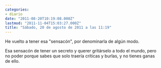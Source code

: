 ```yaml
---
categories:
- diario
date: "2011-08-20T10:19:08.000Z"
lastmod: "2011-11-04T15:03:27.000Z"
title: "Sábado, 20 de agosto de 2011 a las 11:19"
---
```


He vuelto a tener esa "sensacón", por denominarla de algún modo.

Esa sensacón de tener un secreto y querer gritárselo a todo el mundo, pero no poder porque sabes que solo traerí­a crí­ticas y burlas, y no tienes ganas de ello.